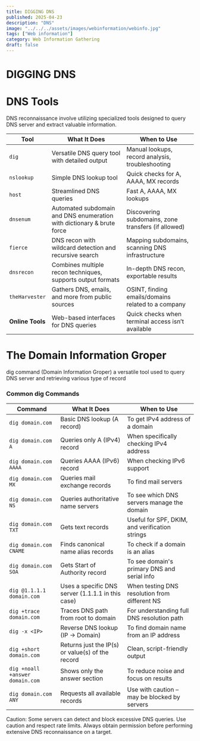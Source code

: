 ```yaml
---
title: DIGGING DNS
published: 2025-04-23
description: "DNS"
image: "../../../assets/images/webinformation/webinfo.jpg"
tags: ["Web information"]
category: Web Information Gathering
draft: false
---
```


# DIGGING DNS

# **DNS Tools**

DNS reconnaissance involve utilizing specialized tools designed to query DNS server and extract valuable information. 

| Tool | What It Does | When to Use |
| --- | --- | --- |
| `dig` | Versatile DNS query tool with detailed output | Manual lookups, record analysis, troubleshooting |
| `nslookup` | Simple DNS lookup tool | Quick checks for A, AAAA, MX records |
| `host` | Streamlined DNS queries | Fast A, AAAA, MX lookups |
| `dnsenum` | Automated subdomain and DNS enumeration with dictionary & brute force | Discovering subdomains, zone transfers (if allowed) |
| `fierce` | DNS recon with wildcard detection and recursive search | Mapping subdomains, scanning DNS infrastructure |
| `dnsrecon` | Combines multiple recon techniques, supports output formats | In-depth DNS recon, exportable results |
| `theHarvester` | Gathers DNS, emails, and more from public sources | OSINT, finding emails/domains related to a company |
| **Online Tools** | Web-based interfaces for DNS queries | Quick checks when terminal access isn’t available |

# **The Domain Information Groper**

dig command (Domain Information Groper) a versatile tool used to query DNS server and retrieving various type of record 

### **Common dig Commands**

| Command | What It Does | When to Use |
| --- | --- | --- |
| `dig domain.com` | Basic DNS lookup (A record) | To get IPv4 address of a domain |
| `dig domain.com A` | Queries only A (IPv4) record | When specifically checking IPv4 address |
| `dig domain.com AAAA` | Queries AAAA (IPv6) record | When checking IPv6 support |
| `dig domain.com MX` | Queries mail exchange records | To find mail servers |
| `dig domain.com NS` | Queries authoritative name servers | To see which DNS servers manage the domain |
| `dig domain.com TXT` | Gets text records | Useful for SPF, DKIM, and verification strings |
| `dig domain.com CNAME` | Finds canonical name alias records | To check if a domain is an alias |
| `dig domain.com SOA` | Gets Start of Authority record | To see domain's primary DNS and serial info |
| `dig @1.1.1.1 domain.com` | Uses a specific DNS server (1.1.1.1 in this case) | When testing DNS resolution from different NS |
| `dig +trace domain.com` | Traces DNS path from root to domain | For understanding full DNS resolution path |
| `dig -x <IP>` | Reverse DNS lookup (IP → Domain) | To find domain name from an IP address |
| `dig +short domain.com` | Returns just the IP(s) or value(s) of the record | Clean, script-friendly output |
| `dig +noall +answer domain.com` | Shows only the answer section | To reduce noise and focus on results |
| `dig domain.com ANY` | Requests all available records | Use with caution – may be blocked by servers |

Caution: Some servers can detect and block excessive DNS queries. Use caution
and respect rate limits. Always obtain permission before performing extensive
DNS reconnaissance on a target.